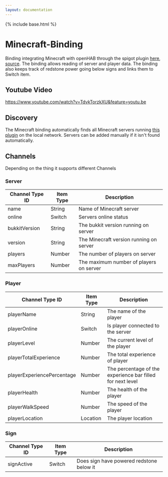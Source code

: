```yaml
---
layout: documentation
---
```


{% include base.html %}

# Minecraft-Binding

Binding integrating Minecraft with openHAB through the spigot plugin 
[here](https://github.com/ibaton/bukkit-openhab-plugin/releases/download/1.5/OHMinecraft.jar),
[source](https://github.com/ibaton/bukkit-openhab-plugin/tree/master).
The binding allows reading of server and player data. The binding also keeps track of redstone power going below signs and links them to Switch item.

## Youtube Video

https://www.youtube.com/watch?v=TdvkTorzkXU&feature=youtu.be

## Discovery

The Minecraft binding automatically finds all Minecraft servers running [this plugin](https://github.com/ibaton/bukkit-openhab-plugin/releases/download/1.5/OHMinecraft.jar) on the local network. Servers can be added manually if it isn't found automatically. 

## Channels

Depending on the thing it supports different Channels

### Server

| Channel Type ID | Item Type    | Description  |
|------------------|------------------------|--------------|
| name | String | Name of Minecraft server |
| online | Switch | Servers online status |
| bukkitVersion | String | The bukkit version running on server |
| version | String | The Minecraft version running on server |
| players | Number | The number of players on server |
| maxPlayers | Number | The maximum number of players on server |

### Player

| Channel Type ID | Item Type    | Description  |
|------------------|------------------------|--------------|
| playerName | String | The name of the player |
| playerOnline | Switch | Is player connected to the server |
| playerLevel | Number | The current level of the player |
| playerTotalExperience | Number | The total experience of player |
| playerExperiencePercentage | Number | The percentage of the experience bar filled for next level |
| playerHealth | Number | The health of the player |
| playerWalkSpeed | Number | The speed of the player |
| playerLocation | Location | The player location |

### Sign

| Channel Type ID | Item Type    | Description  |
|------------------|------------------------|--------------|
| signActive | Switch | Does sign have powered redstone below it |
